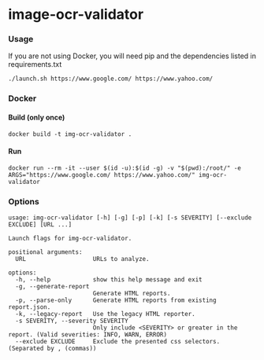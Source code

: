 # image-ocr-validator

### Usage

If you are not using Docker, you will need pip and the dependencies listed in requirements.txt

```
./launch.sh https://www.google.com/ https://www.yahoo.com/
```

### Docker

#### Build (only once)
```
docker build -t img-ocr-validator .
```

#### Run
```
docker run --rm -it --user $(id -u):$(id -g) -v "$(pwd):/root/" -e ARGS="https://www.google.com/ https://www.yahoo.com/" img-ocr-validator
```

### Options
```
usage: img-ocr-validator [-h] [-g] [-p] [-k] [-s SEVERITY] [--exclude EXCLUDE] [URL ...]

Launch flags for img-ocr-validator.

positional arguments:
  URL                   URLs to analyze.

options:
  -h, --help            show this help message and exit
  -g, --generate-report
                        Generate HTML reports.
  -p, --parse-only      Generate HTML reports from existing report.json.
  -k, --legacy-report   Use the legacy HTML reporter.
  -s SEVERITY, --severity SEVERITY
                        Only include <SEVERITY> or greater in the report. (Valid severities: INFO, WARN, ERROR)
  --exclude EXCLUDE     Exclude the presented css selectors. (Separated by , (commas))
```

